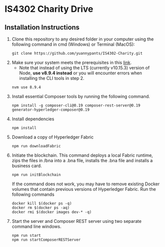 # IS4302 Charity Drive
## Installation Instructions
1. Clone this repository to any desired folder in your computer using the following command in cmd (Windows) or Terminal (MacOS):
    ```
    git clone https://github.com/yuannypants/IS4302-Charity.git
    ```
2. Make sure your system meets the prerequisites in this [link](https://hyperledger.github.io/composer/v0.19/installing/installing-prereqs.html#macos).
    * Note that instead of using the LTS (currently v10.15.3) version of Node, __use v8.9.4 instead__ or you will encounter errors when installing the CLI tools in step 2.
    ```
    nvm use 8.9.4
    ```
3. Install essential Composer tools by running the following command.
    ```
    npm install -g composer-cli@0.19 composer-rest-server@0.19 generator-hyperledger-composer@0.19
    ``` 
4. Install dependencies
    ```
    npm install
    ```
5. Download a copy of Hyperledger Fabric
    ```
    npm run downloadFabric
    ```
6.  Initiate the blockchain. This command deploys a local Fabric runtime, zips the files in /bna into a .bna file, installs the .bna file and installs a business card.
    ```
    npm run initBlockchain
    ```
    If the command does not work, you may have to remove existing Docker volumes that contain previous versions of Hyperledger Fabric. Run the following commands
    ```
    docker kill $(docker ps -q)
    docker rm $(docker ps -aq)
    docker rmi $(docker images dev-* -q)
    ```
7.  Start the server and Composer REST server using two separate command line windows.
    ```
    npm run start
    npm run startComposerRESTServer
    ```